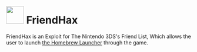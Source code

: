 #  <img src="https://orig00.deviantart.net/2742/f/2017/271/5/6/khaxf_by_squishypug3ds-dbovaxx.png" width = "48">  FriendHax
FriendHax is an Exploit for The Nintendo 3DS's Friend List, Which allows
the user to launch [the Homebrew Launcher](http://smealum.github.io/3ds/) through the game.
